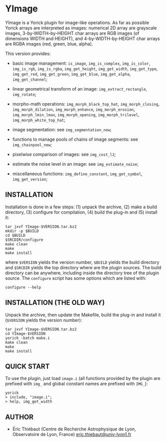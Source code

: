 # YImage

YImage is a Yorick plugin for image-like operations.  As far as possible
Yorick arrays are interpreted as images: numerical 2D array are grayscale
images, 3-by-WIDTH-by-HEIGHT char arrays are RGB images (of dimensions WIDTH
and HEIGHT), and 4-by-WIDTH-by-HEIGHT char arrays are RGBA images (red, green,
blue, alpha).

This version provides:

- basic image management: `is_image`, `img_is_complex`, `img_is_color`,
  `img_is_rgb`, `img_is_rgba`, `img_get_height`, `img_get_width`,
  `img_get_type`, `img_get_red`, `img_get_green`, `img_get_blue`,
  `img_get_alpha`, `img_get_channel`;

- linear geometrical transform of an image: `img_extract_rectangle`,
  `img_rotate`;

- morpho-math operations: `img_morph_black_top_hat`, `img_morph_closing`,
  `img_morph_dilation`, `img_morph_enhance`, `img_morph_erosion`,
  `img_morph_lmin_lmax`, `img_morph_opening`, `img_morph_trilevel`,
  `img_morph_white_top_hat`;

- image segmentation: see `img_segmentation_new`;

- functions to manage pools of chains of image segments: see
  `img_chainpool_new`;

- pixelwise comparison of images: see `img_cost_l2`;

- estimate the noise level in an image: see `img_estimate_noise`;

- miscellaneous functions: `img_define_constant`, `img_get_symbol`,
  `img_get_version`;


## INSTALLATION

Installation is done in a few steps: (1) unpack the archive, (2) make a build
directory, (3) configure for compilation, (4) build the plug-in and (5) install
it:

    tar jxvf YImage-$VERSION.tar.bz2
    mkdir -p $BUILD
    cd $BUILD
    $SRCDIR/configure
    make clean
    make
    make install

where `$VERSION` yields the version number, `$BUILD` yields the build directory
and `$SRCDIR` yields the top directory where are the plugin sources.  The build
directory can be anywhere, including inside the directory tree of the plugin
source.  The `configure` script has some options which are listed with:

    configure --help


## INSTALLATION (THE OLD WAY)

Unpack the archive, then update the Makefile, build the plug-in and install it
(`$VERSION` yields the version number):

    tar jxvf YImage-$VERSION.tar.bz2
    cd YImage-$VERSION
    yorick -batch make.i
    make clean
    make
    make install


## QUICK START

To use the plugin, just load `image.i` (all functions provided by the plugin
are prefixed with `img_` and global constant names are prefixed with `IMG_`):

    yorick
    > include, "image.i";
    > help, img_get_width


## AUTHOR

* Éric Thiébaut (Centre de Recherche Astrophysique de Lyon, Observatoire de
  Lyon, France) <eric.thiebaut@univ-lyon1.fr>
